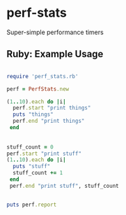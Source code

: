 # perf-stats
Super-simple performance timers


## Ruby: Example Usage

```ruby

require 'perf_stats.rb'

perf = PerfStats.new

(1..10).each do |i|
  perf.start "print things"
  puts "things"
  perf.end "print things"
 end
 
 
stuff_count = 0
perf.start "print stuff"
(1..10).each do |i|
  puts "stuff"
  stuff_count += 1
 end
 perf.end "print stuff", stuff_count


puts perf.report

```

